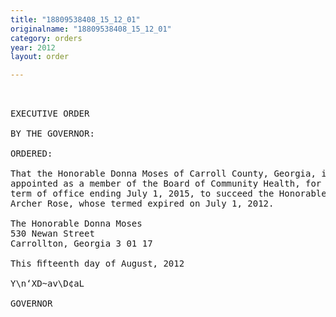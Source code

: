 ```yaml
---
title: "18809538408_15_12_01"
originalname: "18809538408_15_12_01"
category: orders
year: 2012
layout: order

---
```

<pre>
 

EXECUTIVE ORDER

BY THE GOVERNOR:

ORDERED:

That the Honorable Donna Moses of Carroll County, Georgia, is
appointed as a member of the Board of Community Health, for a
term of office ending July 1, 2015, to succeed the Honorable
Archer Rose, whose termed expired on July 1, 2012.

The Honorable Donna Moses
530 Newan Street
Carrollton, Georgia 3 01 17

This ﬁfteenth day of August, 2012

Y\n‘XD~av\D¢aL

GOVERNOR

</pre>
